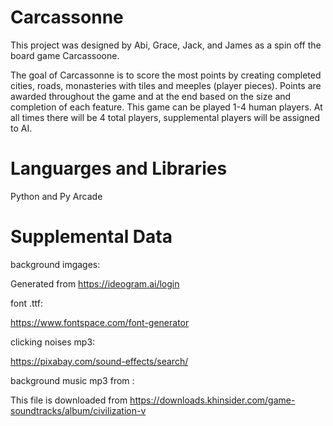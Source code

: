 # Carcassonne
This project was designed by Abi, Grace, Jack, and James as a spin off the board game Carcassoone. 

The goal of Carcassonne is to score the most points by creating completed cities, roads, monasteries with tiles and meeples (player pieces). Points are awarded throughout the game and at the end based on the size and completion of each feature. This game can be played 1-4 human players. At all times there will be 4 total players, supplemental players will be assigned to AI. 

# Languarges and Libraries
Python and Py Arcade

# Supplemental Data

background imgages: 

Generated from https://ideogram.ai/login

font .ttf:

https://www.fontspace.com/font-generator

clicking noises mp3:

https://pixabay.com/sound-effects/search/

background music mp3 from :

This file is downloaded from https://downloads.khinsider.com/game-soundtracks/album/civilization-v

